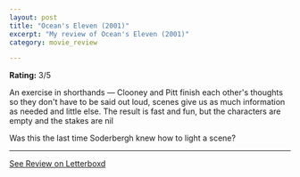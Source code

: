 ```yaml
---
layout: post
title: "Ocean's Eleven (2001)"
excerpt: "My review of Ocean's Eleven (2001)"
category: movie_review

---
```


**Rating:** 3/5

An exercise in shorthands — Clooney and Pitt finish each other's thoughts so they don't have to be said out loud, scenes give us as much information as needed and little else. The result is fast and fun, but the characters are empty and the stakes are nil

Was this the last time Soderbergh knew how to light a scene?

<hr>

[See Review on Letterboxd](https://boxd.it/7a5Okr)
